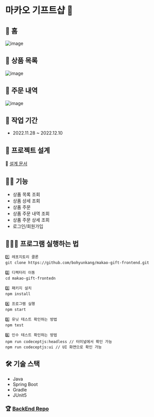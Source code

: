 # 마카오 기프트샵 🏪
## 📍 홈 
![image](https://user-images.githubusercontent.com/110010435/206857901-c23f2dc3-916f-45d1-8eee-2cc91f778c87.png)
## 📍 상품 목록
![image](https://user-images.githubusercontent.com/110010435/206857910-a55a3e50-287c-4570-9e74-c5d158a2515e.png)
## 📍 주문 내역
![image](https://user-images.githubusercontent.com/110010435/206857918-2579ac28-8e28-40ce-91ac-4626860eb208.png)
## 📆 작업 기간
- 2022.11.28 ~ 2022.12.10
## 👣 프로젝트 설계
🔗 [설계 문서](https://wirehaired-trick-c7d.notion.site/7e33540d999442ed936955fedefd15e9)
## ✍🏻 기능
- 상품 목록 조회
- 상품 상세 조회
- 상품 주문
- 상품 주문 내역 조회
- 상품 주문 상세 조회
- 로그인/회원가입
## 👩🏻‍💻 프로그램 실행하는 법
```
1️⃣ 레포지토리 클론
git clone https://github.com/bohyunkang/makao-gift-frontend.git

2️⃣ 디렉터리 이동
cd makao-gift-frontedn

3️⃣ 패키지 설치
npm install

4️⃣ 프로그램 실행
npm start

5️⃣ 유닛 테스트 확인하는 방법
npm test

6️⃣ 인수 테스트 확인하는 방법
npm run codeceptjs:headless // 터미널에서 확인 가능
npm run codeceptjs:ui // UI 화면으로 확인 가능
```
## 🛠 기술 스택
- Java
- Spring Boot
- Gradle
- JUnit5
### 🏆 [BackEnd Repo](https://github.com/jennajeh/makao-gift-backend)
